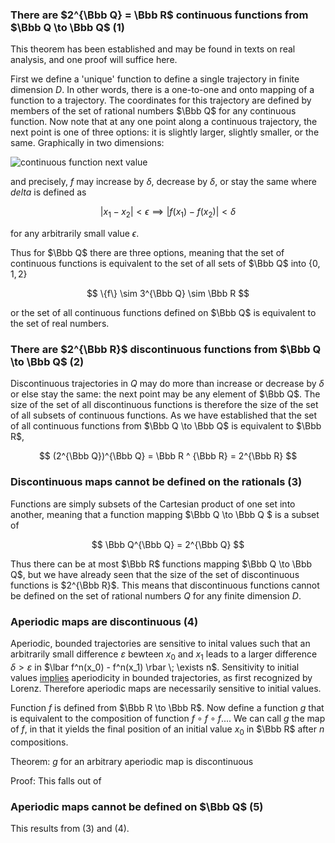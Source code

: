 ### There are $2^{\Bbb Q} = \Bbb R$ continuous functions from $\Bbb Q \to \Bbb Q$ (1)

This theorem has been established and may be found in texts on real analysis, and one proof will suffice here.

First we define a 'unique' function to define a single trajectory in finite dimension $D$.  In other words, there is a one-to-one and onto mapping of a function to a trajectory.  The coordinates for this trajectory are defined by members of the set of rational numbers $\Bbb Q$ for any continuous function.  Now note that at any one point along a continuous trajectory, the next point is one of three options: it is slightly larger, slightly smaller, or the same. Graphically in two dimensions: 

![continuous function next value]({{https://blbadger.github.io}}misc_images/continuous_function_next.png)

and precisely, $f$ may increase by $\delta$, decrease by $\delta$, or stay the same where $delta$ is defined as 

$$ 
\lvert x_1 - x_2 \rvert < \epsilon \implies \lvert f(x_1) - f(x_2) \rvert < \delta 
$$ 

for any arbitrarily small value $\epsilon$. 

Thus for $\Bbb Q$ there are three options, meaning that the set of continuous functions is equivalent to the set of all sets of $\Bbb Q$ into $\{0, 1, 2\}$

$$
\{f\} \sim 3^{\Bbb Q} \sim \Bbb R
$$

or the set of all continuous functions defined on $\Bbb Q$ is equivalent to the set of real numbers. 

### There are $2^{\Bbb R}$ discontinuous functions from $\Bbb Q \to \Bbb Q$ (2)

Discontinuous trajectories in $Q$ may do more than increase or decrease by $\delta$ or else stay the same: the next point may be any element of $\Bbb Q$.   The size of the set of all discontinuous functions is therefore the size of the set of all subsets of continuous functions. As we have established that the set of all continuous functions from $\Bbb Q \to \Bbb Q$ is equivalent to $\Bbb R$, 

$$
(2^{\Bbb Q})^{\Bbb Q} = \Bbb R ^ {\Bbb R} = 2^{\Bbb R}
$$

### Discontinuous maps cannot be defined on the rationals (3)

Functions are simply subsets of the Cartesian product of one set into another, meaning that a function mapping $\Bbb Q \to \Bbb Q $ is a subset of 

$$
\Bbb Q^{\Bbb Q} = 2^{\Bbb Q}
$$

Thus there can be at most $\Bbb R$ functions mapping $\Bbb Q \to \Bbb Q$, but we have already seen that the size of the set of discontinuous functions is $2^{\Bbb R}$.  This means that discontinuous functions cannot be defined on the set of rational numbers $Q$ for any finite dimension $D$.

### Aperiodic maps are discontinuous (4)

Aperiodic, bounded trajectories are sensitive to inital values such that an arbitrarily small difference $\varepsilon$ bewteen $x_0$ and $x_1$ leads to a larger difference $\delta > \varepsilon$ in $\lbar f^n(x_0) - f^n(x_1) \rbar \; \exists n$. Sensitivity to initial values [implies](https://blbadger.github.io/aperiodic-irrationals.html) aperiodicity in bounded trajectories, as first recognized by Lorenz. Therefore aperiodic maps are necessarily sensitive to initial values.

Function $f$ is defined from $\Bbb R \to \Bbb R$.  Now define a function $g$ that is equivalent to the composition of function $f \circ f \circ f ...$.  We can call $g$ the map of $f$, in that it yields the final position of an initial value $x_0$ in $\Bbb R$ after $n$ compositions. 

Theorem: $g$ for an arbitrary aperiodic map is discontinuous

Proof: This falls out of 


### Aperiodic maps cannot be defined on $\Bbb Q$ (5)

This results from (3) and (4).


